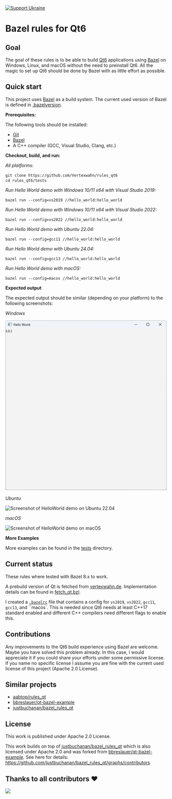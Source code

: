
<!--
SPDX-FileCopyrightText: 2022-2025 Julian Amann <dev@vertexwahn.de>
SPDX-License-Identifier: Apache-2.0
-->

[![Support Ukraine](https://img.shields.io/badge/Support-Ukraine-FFD500?style=flat&labelColor=005BBB)](https://opensource.fb.com/support-ukraine)

# Bazel rules for Qt6

## Goal 

The goal of these rules is to be able to build [Qt6](https://www.qt.io/product/qt6) applications using [Bazel](https://bazel.build/) on Windows, 
Linux, and macOS without the need to preinstall Qt6. 
All the magic to set up Qt6 should be done by Bazel with as little effort as possible.

## Quick start

This project uses [Bazel](https://bazel.build/) as a build system. 
The current used version of Bazel is defined in [.bazelversion](tests/.bazelversion).

**Prerequisites:**

The following tools should be installed:
- [Git](https://git-scm.com/)
- [Bazel](https://bazel.build/install)
- A C++ compiler (GCC, Visual Studio, Clang, etc.)

**Checkout, build, and run:**

*All platforms:*

```shell
git clone https://github.com/Vertexwahn/rules_qt6
cd rules_qt6/tests
```

*Run Hello World demo with Windows 10/11 x64 with Visual Studio 2019:*

```shell
bazel run --config=vs2019 //hello_world:hello_world
```

*Run Hello World demo with Windows 10/11 x64 with Visual Studio 2022:*

```shell
bazel run --config=vs2022 //hello_world:hello_world
```

*Run Hello World demo with Ubuntu 22.04:*

```shell
bazel run --config=gcc11 //hello_world:hello_world
```

*Run Hello World demo with Ubuntu 24.04:*

```shell
bazel run --config=gcc13 //hello_world:hello_world
```

*Run Hello World demo with macOS:*

```shell
bazel run --config=macos //hello_world:hello_world
```

**Expected output**

The expected output should be similar (depending on your platform) to the following screenshots:

*Windows*

![Screenshot of HelloWorld demo on Windows 11](/docs/screenshots/hello_world_Windows11.png)

*Ubuntu*

![Screenshot of HelloWorld demo on Ubuntu 22.04](/docs/screenshots/hello_world_Ubuntu22.04.png)

*macOS*

![Screenshot of HelloWorld demo on macOS](/docs/screenshots/hello_world_macOS12_M1.png)

**More Examples**

More examples can be found in the [tests](tests) directory.

## Current status

These rules where tested with Bazel 8.x to work.

A prebuild version of Qt is fetched from [vertexwahn.de](https://vertexwahn.de/).
Implementation details can be found in [fetch_qt.bzl](fetch_qt.bzl).

I created a [`.bazelrc`](tests/.bazelrc) file that contains a config for `vs2019`, `vs2022`, `gcc11`, `gcc13`, and ``macos`. 
This is needed since Qt6 needs at least C++17 standard enabled and different C++ compilers need different flags to enable this.

## Contributions

Any improvements to the Qt6 build experience using Bazel are welcome. 
Maybe you have solved this problem already. 
In this case, 
I would appreciate it if you could share your efforts under some permissive license.
If you name no specific license I assume you are fine with the current used license of this project (Apache 2.0 License).

## Similar projects

- [aabtop/rules_qt](https://github.com/aabtop/rules_qt)
- [bbreslauer/qt-bazel-example](https://github.com/bbreslauer/qt-bazel-example)
- [justbuchanan/bazel_rules_qt](https://github.com/justbuchanan/bazel_rules_qt)

## License

This work is published under Apache 2.0 License.

This work builds on top of [justbuchanan/bazel_rules_qt](https://github.com/justbuchanan/bazel_rules_qt) which is also licensed under Apache 2.0 and 
was forked from [bbreslauer/qt-bazel-example](https://github.com/bbreslauer/qt-bazel-example).
See here for details: https://github.com/justbuchanan/bazel_rules_qt/graphs/contributors

## Thanks to all contributors ❤

 <a href = "https://github.com/Vertexwahn/rules_qt6/graphs/contributors">
   <img src = "https://contrib.rocks/image?repo=Vertexwahn/rules_qt6"/>
 </a>
